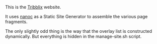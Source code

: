 This is the [Tribblix](http://www.tribblix.org/) website.

It uses [nanoc](https://nanoc.app/) as a Static Site Generator to assemble
the various page fragments.

The only slightly odd thing is the way that the overlay list is constructed
dynamically. But everything is hidden in the manage-site.sh script.
